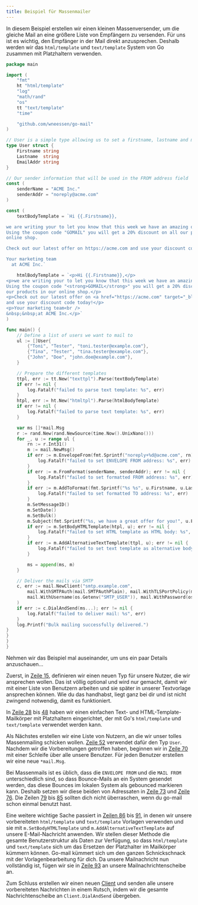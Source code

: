 ```yaml
---
title: Beispiel für Massenmailer
---
```


In diesem Beispiel erstellen wir einen kleinen Massenversender, um die gleiche Mail an eine größere Liste von Empfängern zu versenden. Für uns ist es wichtig, den Empfänger in der Mail direkt anzusprechen. Deshalb werden wir das `html/template` und `text/template` System von Go zusammen mit Platzhaltern verwenden.

```go
package main

import (
    "fmt"
    ht "html/template"
    "log"
    "math/rand"
    "os"
    tt "text/template"
    "time"

    "github.com/wneessen/go-mail"
)

// User is a simple type allowing us to set a firstname, lastname and mail address
type User struct {
    Firstname string
    Lastname  string
    EmailAddr string
}

// Our sender information that will be used in the FROM address field
const (
    senderName = "ACME Inc."
    senderAddr = "noreply@acme.com"
)

const (
    textBodyTemplate = `Hi {{.Firstname}},

we are writing your to let you know that this week we have an amazing offer for you.
Using the coupon code "GOMAIL" you will get a 20% discount on all our products in our
online shop.

Check out our latest offer on https://acme.com and use your discount code today!

Your marketing team
  at ACME Inc.`

    htmlBodyTemplate = `<p>Hi {{.Firstname}},</p>
<p>we are writing your to let you know that this week we have an amazing offer for you.
Using the coupon code "<strong>GOMAIL</strong>" you will get a 20% discount on all 
our products in our online shop.</p>
<p>Check out our latest offer on <a href="https://acme.com" target="_blank">https://acme.com</a>
and use your discount code today!</p>
<p>Your marketing team<br />
&nbsp;&nbsp;at ACME Inc.</p>`
)

func main() {
    // Define a list of users we want to mail to
    ul := []User{
        {"Toni", "Tester", "toni.tester@example.com"},
        {"Tina", "Tester", "tina.tester@example.com"},
        {"John", "Doe", "john.doe@example.com"},
    }

    // Prepare the different templates
    ttpl, err := tt.New("texttpl").Parse(textBodyTemplate)
    if err != nil {
        log.Fatalf("failed to parse text template: %s", err)
    }
    htpl, err := ht.New("htmltpl").Parse(htmlBodyTemplate)
    if err != nil {
        log.Fatalf("failed to parse text template: %s", err)
    }

    var ms []*mail.Msg
    r := rand.New(rand.NewSource(time.Now().UnixNano()))
    for _, u := range ul {
        rn := r.Int31()
        m := mail.NewMsg()
        if err := m.EnvelopeFrom(fmt.Sprintf("noreply+%d@acme.com", rn)); err != nil {
            log.Fatalf("failed to set ENVELOPE FROM address: %s", err)
        }
        if err := m.FromFormat(senderName, senderAddr); err != nil {
            log.Fatalf("failed to set formatted FROM address: %s", err)
        }
        if err := m.AddToFormat(fmt.Sprintf("%s %s", u.Firstname, u.Lastname), u.EmailAddr); err != nil {
            log.Fatalf("failed to set formatted TO address: %s", err)
        }
        m.SetMessageID()
        m.SetDate()
        m.SetBulk()
        m.Subject(fmt.Sprintf("%s, we have a great offer for you!", u.Firstname))
        if err := m.SetBodyHTMLTemplate(htpl, u); err != nil {
            log.Fatalf("failed to set HTML template as HTML body: %s", err)
        }
        if err := m.AddAlternativeTextTemplate(ttpl, u); err != nil {
            log.Fatalf("failed to set text template as alternative body: %s", err)
        }

        ms = append(ms, m)
    }

    // Deliver the mails via SMTP
    c, err := mail.NewClient("smtp.example.com",
        mail.WithSMTPAuth(mail.SMTPAuthPlain), mail.WithTLSPortPolicy(mail.TLSMandatory),
        mail.WithUsername(os.Getenv("SMTP_USER")), mail.WithPassword(os.Getenv("SMTP_PASS")),
    )
    if err := c.DialAndSend(ms...); err != nil {
        log.Fatalf("failed to deliver mail: %s", err)
    }
    log.Printf("Bulk mailing successfully delivered.")
}
}
}
}
```

Nehmen wir das Beispiel mal auseinander, um uns ein paar Details anzuschauen...

Zuerst, in [Zeile 15](#hl-0-15), definieren wir einen neuen Typ für unsere Nutzer, die wir ansprechen wollen. Das ist völlig optional und wird nur gemacht, damit wir mit einer Liste von Benutzern arbeiten und sie später in unserer Textvorlage ansprechen können. Wie du das handhabst, liegt ganz bei dir und ist nicht zwingend notwendig, damit es funktioniert.

In [Zeile 28](#hl-0-28) bis [48](#hl-0-48) haben wir einen einfachen Text- und HTML-Template-Mailkörper mit Platzhaltern eingerichtet, der mit Go's `html/template` und `text/template` verwendet werden kann.

Als Nächstes erstellen wir eine Liste von Nutzern, an die wir unser tolles Massenmailing schicken wollen. [Zeile 52](#hl-0-52) verwendet dafür den Typ `User`. Nachdem wir die Vorbereitungen getroffen haben, beginnen wir in [Zeile 70](#hl-0-70) mit einer Schleife über alle unsere Benutzer. Für jeden Benutzer erstellen wir eine neue `*mail.Msg`.

Bei Massenmails ist es üblich, dass die `ENVELOPE FROM` und die `MAIL FROM` unterschiedlich sind, so dass Bounce-Mails an ein System gesendet werden, das diese Bounces im lokalen System als gebounced markieren kann. Deshalb setzen wir diese beiden von Adressaten in [Zeile 73](#hl-0-73) und [Zeile 76](#hl-0-76). Die Zeilen [79](#hl-0-79) bis [85](#hl-0-85) sollten dich nicht überraschen, wenn du go-mail schon einmal benutzt hast.

Eine weitere wichtige Sache passiert in [Zeilen 86](#hl-0-86) bis [91](#hl-0-91), in denen wir unsere vorbereiteten `html/template` und `text/template` Vorlagen verwenden und sie mit `m.SetBodyHTMLTemplate` und `m.AddAlternativeTextTemplate` auf unsere E-Mail-Nachricht anwenden. Wir stellen dieser Methode die gesamte Benutzerstruktur als Daten zur Verfügung, so dass `html/template` und `text/template` sich um das Ersetzen der Platzhalter im Mailkörper kümmern können. Go-mail kümmert sich um den ganzen Schnickschnack mit der Vorlagenbearbeitung für dich. Da unsere Mailnachricht nun vollständig ist, fügen wir sie in [Zeile 93](#hl-0-93) an unsere Mailnachrichtenscheibe an.

Zum Schluss erstellen wir einen neuen [Client](/reference/client/) und senden alle unsere vorbereiteten Nachrichten in einem Rutsch, indem wir die gesamte Nachrichtenscheibe an `Client.DialAndSend` übergeben.